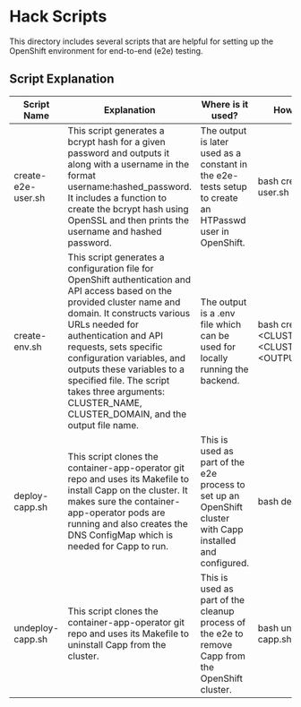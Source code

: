 # Hack Scripts

This directory includes several scripts that are helpful for setting up the OpenShift environment for end-to-end (e2e) testing.

## Script Explanation

| **Script Name**      | **Explanation**                                                                                                                                                                                                                                                                                                                                                                                    | **Where is it used?**                                                                                         | **How to use it?**                                    | **Makefile target**                       
|----------------------|----------------------------------------------------------------------------------------------------------------------------------------------------------------------------------------------------------------------------------------------------------------------------------------------------------------------------------------------------------------------------------------------------|---------------------------------------------------------------------------------------------------------------|-------------------------------------------------------|-------------------------------------------|
| create-e2e-user.sh | This script generates a bcrypt hash for a given password and outputs it along with a username in the format username:hashed_password. It includes a function to create the bcrypt hash using OpenSSL and then prints the username and hashed password.                                                                                                                                         | The output is later used as a constant in the e2e-tests setup to create an HTPasswd user in OpenShift.      | bash create-e2e-user.sh                             | -                                         |
| create-env.sh      | This script generates a configuration file for OpenShift authentication and API access based on the provided cluster name and domain. It constructs various URLs needed for authentication and API requests, sets specific configuration variables, and outputs these variables to a specified file. The script takes three arguments: CLUSTER_NAME, CLUSTER_DOMAIN, and the output file name. | The output is a .env file which can be used for locally running the backend.                                 | bash create-env.sh <CLUSTER_NAME> <CLUSTER_DOMAIN> <OUTPUT_FILE> | make env <CLUSTER_NAME> <CLUSTER_DOMAIN>|
| deploy-capp.sh     | This script clones the container-app-operator git repo and uses its Makefile to install Capp on the cluster. It makes sure the container-app-operator pods are running and also creates the DNS ConfigMap which is needed for Capp to run.                                                                                                                                                   | This is used as part of the e2e process to set up an OpenShift cluster with Capp installed and configured. | bash deploy-capp.sh                                | make deploy-capp <CAPP_RELEASE> |
| undeploy-capp.sh   | This script clones the container-app-operator git repo and uses its Makefile to uninstall Capp from the cluster.                                                                                                                                                                                                                                                                                 | This is used as part of the cleanup process of the e2e to remove Capp from the OpenShift cluster.           | bash undeploy-capp.sh                              | make deploy-capp <CAPP_RELEASE> |
